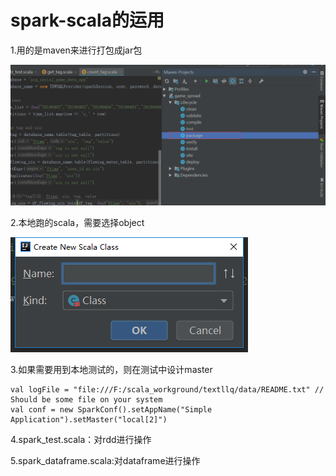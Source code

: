 # spark-scala的运用

1.用的是maven来进行打包成jar包

![image](https://github.com/llq20133100095/spark_Introduction/blob/master/pic/maven%E6%89%93%E5%8C%85.png)

2.本地跑的scala，需要选择object

![image](https://github.com/llq20133100095/spark_Introduction/blob/master/pic/scala_object.png)

3.如果需要用到本地测试的，则在测试中设计master

```
val logFile = "file:///F:/scala_workground/textllq/data/README.txt" // Should be some file on your system
val conf = new SparkConf().setAppName("Simple Application").setMaster("local[2]")
```

4.spark_test.scala：对rdd进行操作

5.spark_dataframe.scala:对dataframe进行操作
